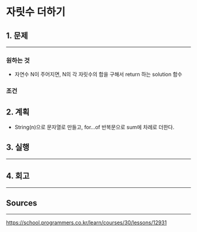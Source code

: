 # 자릿수 더하기
## 1. 문제
***
### 원하는 것
* 자연수 N이 주어지면, N의 각 자릿수의 합을 구해서 return 하는 solution 함수

### 조건

## 2. 계획
* String(n)으로 문자열로 만들고, for...of 반복문으로 sum에 차례로 더한다.

## 3. 실행
***
## 4. 회고
***

## Sources
***
https://school.programmers.co.kr/learn/courses/30/lessons/12931
